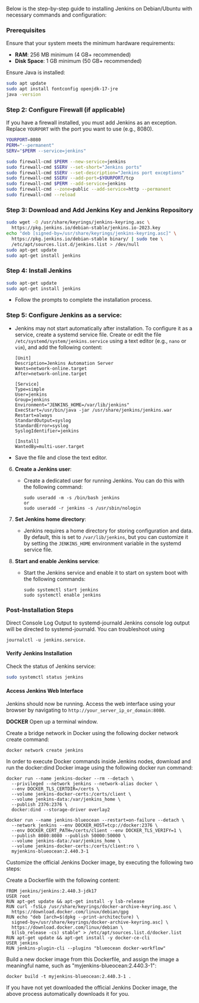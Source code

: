 
Below is the step-by-step guide to installing Jenkins on Debian/Ubuntu with necessary commands and configuration:

### Prerequisites

Ensure that your system meets the minimum hardware requirements:
- **RAM**: 256 MB minimum (4 GB+ recommended)
- **Disk Space**: 1 GB minimum (50 GB+ recommended)

Ensure Java is installed:
```bash
sudo apt update
sudo apt install fontconfig openjdk-17-jre
java -version
```

### Step 2: Configure Firewall (if applicable)

If you have a firewall installed, you must add Jenkins as an exception. Replace `YOURPORT` with the port you want to use (e.g., 8080).

```bash
YOURPORT=8080
PERM="--permanent"
SERV="$PERM --service=jenkins"

sudo firewall-cmd $PERM --new-service=jenkins
sudo firewall-cmd $SERV --set-short="Jenkins ports"
sudo firewall-cmd $SERV --set-description="Jenkins port exceptions"
sudo firewall-cmd $SERV --add-port=$YOURPORT/tcp
sudo firewall-cmd $PERM --add-service=jenkins
sudo firewall-cmd --zone=public --add-service=http --permanent
sudo firewall-cmd --reload
```

### Step 3: Download and Add Jenkins Key and Jenkins Repository

```bash
sudo wget -O /usr/share/keyrings/jenkins-keyring.asc \
  https://pkg.jenkins.io/debian-stable/jenkins.io-2023.key
echo "deb [signed-by=/usr/share/keyrings/jenkins-keyring.asc]" \
  https://pkg.jenkins.io/debian-stable binary/ | sudo tee \
  /etc/apt/sources.list.d/jenkins.list > /dev/null
sudo apt-get update
sudo apt-get install jenkins
```

### Step 4: Install Jenkins

```bash
sudo apt-get update
sudo apt-get install jenkins
```
   - Follow the prompts to complete the installation process.

### Step 5: **Configure Jenkins as a service**:
   - Jenkins may not start automatically after installation. To configure it as a service, create a systemd service file. Create or edit the file `/etc/systemd/system/jenkins.service` using a text editor (e.g., `nano` or `vim`), and add the following content:
     ```
     [Unit]
     Description=Jenkins Automation Server
     Wants=network-online.target
     After=network-online.target

     [Service]
     Type=simple
     User=jenkins
     Group=jenkins
     Environment="JENKINS_HOME=/var/lib/jenkins"
     ExecStart=/usr/bin/java -jar /usr/share/jenkins/jenkins.war
     Restart=always
     StandardOutput=syslog
     StandardError=syslog
     SyslogIdentifier=jenkins

     [Install]
     WantedBy=multi-user.target
     ```
   - Save the file and close the text editor.

6. **Create a Jenkins user**:
   - Create a dedicated user for running Jenkins. You can do this with the following command:
     ```
     sudo useradd -m -s /bin/bash jenkins
     or
     sudo useradd -r jenkins -s /usr/sbin/nologin
     ```

7. **Set Jenkins home directory**:
   - Jenkins requires a home directory for storing configuration and data. By default, this is set to `/var/lib/jenkins`, but you can customize it by setting the `JENKINS_HOME` environment variable in the systemd service file.

8. **Start and enable Jenkins service**:
   - Start the Jenkins service and enable it to start on system boot with the following commands:
     ```
     sudo systemctl start jenkins
     sudo systemctl enable jenkins
     ```



### Post-Installation Steps
Direct Console Log Output to systemd-journald
Jenkins console log output will be directed to systemd-journald. You can troubleshoot using
```
journalctl -u jenkins.service.

````
#### Verify Jenkins Installation

Check the status of Jenkins service:
```bash
sudo systemctl status jenkins
```

#### Access Jenkins Web Interface

Jenkins should now be running. Access the web interface using your browser by navigating to `http://your_server_ip_or_domain:8080`.


**DOCKER**
Open up a terminal window.

Create a bridge network in Docker using the following docker network create command:
```
docker network create jenkins
```
In order to execute Docker commands inside Jenkins nodes, download and run the docker:dind Docker image using the following docker run command:
```
docker run --name jenkins-docker --rm --detach \
  --privileged --network jenkins --network-alias docker \
  --env DOCKER_TLS_CERTDIR=/certs \
  --volume jenkins-docker-certs:/certs/client \
  --volume jenkins-data:/var/jenkins_home \
  --publish 2376:2376 \
  docker:dind --storage-driver overlay2
```

```
docker run --name jenkins-blueocean --restart=on-failure --detach \
  --network jenkins --env DOCKER_HOST=tcp://docker:2376 \
  --env DOCKER_CERT_PATH=/certs/client --env DOCKER_TLS_VERIFY=1 \
  --publish 8080:8080 --publish 50000:50000 \
  --volume jenkins-data:/var/jenkins_home \
  --volume jenkins-docker-certs:/certs/client:ro \
  myjenkins-blueocean:2.440.3-1
```
Customize the official Jenkins Docker image, by executing the following two steps:

Create a Dockerfile with the following content:
```
FROM jenkins/jenkins:2.440.3-jdk17
USER root
RUN apt-get update && apt-get install -y lsb-release
RUN curl -fsSLo /usr/share/keyrings/docker-archive-keyring.asc \
  https://download.docker.com/linux/debian/gpg
RUN echo "deb [arch=$(dpkg --print-architecture) \
  signed-by=/usr/share/keyrings/docker-archive-keyring.asc] \
  https://download.docker.com/linux/debian \
  $(lsb_release -cs) stable" > /etc/apt/sources.list.d/docker.list
RUN apt-get update && apt-get install -y docker-ce-cli
USER jenkins
RUN jenkins-plugin-cli --plugins "blueocean docker-workflow"
```
Build a new docker image from this Dockerfile, and assign the image a meaningful name, such as "myjenkins-blueocean:2.440.3-1":
```
docker build -t myjenkins-blueocean:2.440.3-1 .
```
If you have not yet downloaded the official Jenkins Docker image, the above process automatically downloads it for you.
